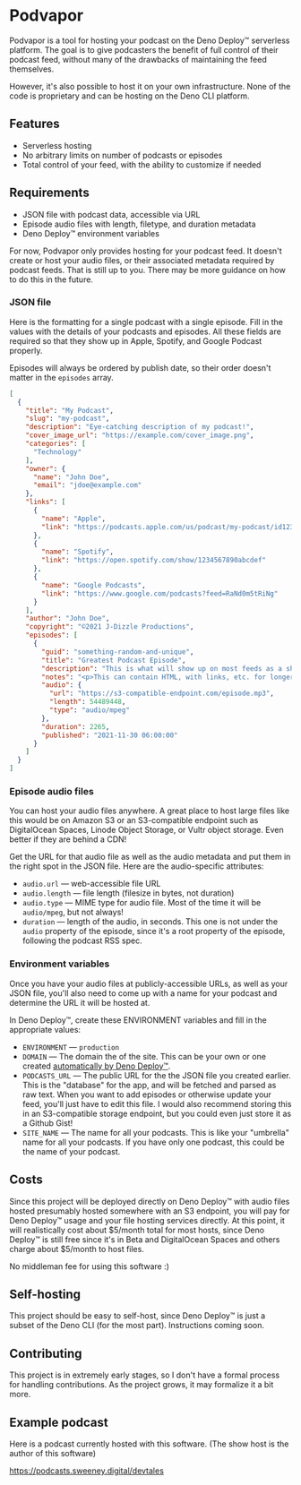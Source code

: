 # Podvapor

Podvapor is a tool for hosting your podcast on the Deno Deploy™ serverless platform. The goal is to give podcasters the benefit of full control of their podcast feed, without many of the drawbacks of maintaining the feed themselves. 

However, it's also possible to host it on your own infrastructure. None of the code is proprietary and can be hosting on the Deno CLI platform.

## Features
- Serverless hosting
- No arbitrary limits on number of podcasts or episodes
- Total control of your feed, with the ability to customize if needed

## Requirements

- JSON file with podcast data, accessible via URL
- Episode audio files with length, filetype, and duration metadata
- Deno Deploy™ environment variables

For now, Podvapor only provides hosting for your podcast feed. It doesn't create or host your audio files, or their associated metadata required by podcast feeds. That is still up to you. There may be more guidance on how to do this in the future.

### JSON file

Here is the formatting for a single podcast with a single episode. Fill in the values with the details of your podcasts and episodes. All these fields are required so that they show up in Apple, Spotify, and Google Podcast properly.

Episodes will always be ordered by publish date, so their order doesn't matter in the `episodes` array.

```json
[
  {
    "title": "My Podcast",
    "slug": "my-podcast",
    "description": "Eye-catching description of my podcast!",
    "cover_image_url": "https://example.com/cover_image.png",
    "categories": [
      "Technology"
    ],
    "owner": {
      "name": "John Doe",
      "email": "jdoe@example.com"
    },
    "links": [
      {
        "name": "Apple",
        "link": "https://podcasts.apple.com/us/podcast/my-podcast/id1234567890"
      },
      {
        "name": "Spotify",
        "link": "https://open.spotify.com/show/1234567890abcdef"
      },
      {
        "name": "Google Podcasts",
        "link": "https://www.google.com/podcasts?feed=RaNd0m5tRiNg"
      }
    ],
    "author": "John Doe",
    "copyright": "©2021 J-Dizzle Productions",
    "episodes": [
      {
        "guid": "something-random-and-unique",
        "title": "Greatest Podcast Episode",
        "description": "This is what will show up on most feeds as a short summary of what the episode is about, but it varies by reader.",
        "notes": "<p>This can contain HTML, with links, etc. for longer show-notes.</p>",
        "audio": {
          "url": "https://s3-compatible-endpoint.com/episode.mp3",
          "length": 54489448,
          "type": "audio/mpeg"
        },
        "duration": 2265,
        "published": "2021-11-30 06:00:00"
      }
    ]
  }
]
```

### Episode audio files

You can host your audio files anywhere. A great place to host large files like this would be on Amazon S3 or an S3-compatible endpoint such as DigitalOcean Spaces, Linode Object Storage, or Vultr object storage. Even better if they are behind a CDN!

Get the URL for that audio file as well as the audio metadata and put them in the right spot in the JSON file. Here are the audio-specific attributes:

- `audio.url` — web-accessible file URL
- `audio.length` — file length (filesize in bytes, not duration)
- `audio.type` — MIME type for audio file. Most of the time it will be `audio/mpeg`, but not always!
- `duration` — length of the audio, in seconds. This one is not under the `audio` property of the episode, since it's a root property of the episode, following the podcast RSS spec.

### Environment variables

Once you have your audio files at publicly-accessible URLs, as well as your JSON file, you'll also need to come up with a name for your podcast and determine the URL it will be hosted at.

In Deno Deploy™, create these ENVIRONMENT variables and fill in the appropriate values:

- `ENVIRONMENT` — `production`
- `DOMAIN` — The domain the of the site. This can be your own or one created [automatically by Deno Deploy™](https://deno.com/deploy/docs/projects#domains).
- `PODCASTS_URL` — The public URL for the the JSON file you created earlier. This is the "database" for the app, and will be fetched and parsed as raw text. When you want to add episodes or otherwise update your feed, you'll just have to edit this file. I would also recommend storing this in an S3-compatible storage endpoint, but you could even just store it as a Github Gist!
- `SITE_NAME` — The name for all your podcasts. This is like your "umbrella" name for all your podcasts. If you have only one podcast, this could be the name of your podcast.

## Costs

Since this project will be deployed directly on Deno Deploy™ with audio files hosted presumably hosted somewhere with an S3 endpoint, you will pay for Deno Deploy™ usage and your file hosting services directly. At this point, it will realistically cost about $5/month total for most hosts, since Deno Deploy™ is still free since it's in Beta and DigitalOcean Spaces and others charge about $5/month to host files.

No middleman fee for using this software :)

## Self-hosting

This project should be easy to self-host, since Deno Deploy™ is just a subset of the Deno CLI (for the most part). Instructions coming soon.

## Contributing

This project is in extremely early stages, so I don't have a formal process for handling contributions. As the project grows, it may formalize it a bit more.

## Example podcast

Here is a podcast currently hosted with this software. (The show host is the author of this software)

https://podcasts.sweeney.digital/devtales